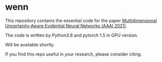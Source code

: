 # wenn

This repository contains the essential code for the paper [Multidimensional Uncertainty-Aware Evidential Neural Networks (AAAI 2021)](https://arxiv.org/abs/2012.13676).

The code is written by Python3.8 and pytorch 1.5 in GPU version. 


Will be available shortly.


If you find this repo useful in your research, please consider citing.
